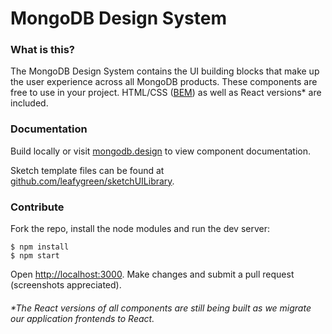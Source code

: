 # MongoDB Design System

### What is this?

The MongoDB Design System contains the UI building blocks that make up the user experience across all MongoDB products. These components are free to use in your project. HTML/CSS ([BEM](https://en.bem.info/)) as well as React versions* are included.

### Documentation

Build locally or visit [mongodb.design](http://mongodb.design) to view component documentation.

Sketch template files can be found at [github.com/leafygreen/sketchUILibrary](https://github.com/leafygreen/sketchUILibrary).

### Contribute

Fork the repo, install the node modules and run the dev server:

```
$ npm install
$ npm start
```

Open [http://localhost:3000](http://localhost:3000). Make changes and submit a pull request (screenshots appreciated). 







###### *The React versions of all components are still being built as we migrate our application frontends to React.
